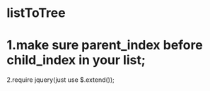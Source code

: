 listToTree
==========
1.make sure parent_index before child_index in your list;
==============================
2.require jquery(just use $.extend());

